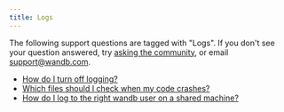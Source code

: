 ```yaml
---
title: Logs 
---
```

The following support questions are tagged with "Logs". If you don't see 
your question answered, try [asking the community](https://community.wandb.ai/), 
or email [support@wandb.com](mailto:support@wandb.com).

- [How do I turn off logging?](logging_turn_off.md)
- [Which files should I check when my code crashes?](files_check_code_crashes.md)
- [How do I log to the right wandb user on a shared machine?](log_shared_machine.md)
